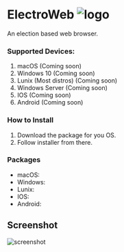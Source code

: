 # ElectroWeb ![logo](imj/AD53D34F-0046-4A1D-A221-CC07AD6BAB71.png)  
 
An election based web browser.

### Supported Devices:
1. macOS (Coming soon)
2. Windows 10 (Coming soon)
3. Lunix (Most distros) (Coming soon)
4. Windows Server (Coming soon)
5. IOS (Coming soon)
6. Android (Coming soon)

### How to Install
1. Download the package for you OS.
2. Follow installer from there.

### Packages
- macOS:
- Windows:
- Lunix:
- IOS:
- Android:

## Screenshot

![screenshot](imj/7A96DD39-4712-4DEC-B095-DBE04B085E9D.jpeg)
